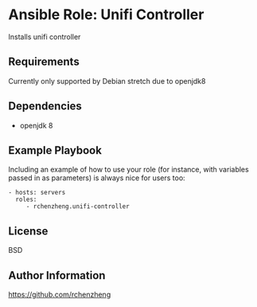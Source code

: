 Ansible Role: Unifi Controller
=========

Installs unifi controller

Requirements
------------

Currently only supported by Debian stretch due to openjdk8

Dependencies
------------

- openjdk 8

Example Playbook
----------------

Including an example of how to use your role (for instance, with variables passed in as parameters) is always nice for users too:

    - hosts: servers
      roles:
         - rchenzheng.unifi-controller

License
-------

BSD

Author Information
------------------

https://github.com/rchenzheng
